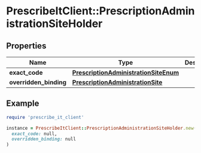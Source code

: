 # PrescribeItClient::PrescriptionAdministrationSiteHolder

## Properties

| Name | Type | Description | Notes |
| ---- | ---- | ----------- | ----- |
| **exact_code** | [**PrescriptionAdministrationSiteEnum**](PrescriptionAdministrationSiteEnum.md) |  | [optional] |
| **overridden_binding** | [**PrescriptionAdministrationSite**](PrescriptionAdministrationSite.md) |  | [optional] |

## Example

```ruby
require 'prescribe_it_client'

instance = PrescribeItClient::PrescriptionAdministrationSiteHolder.new(
  exact_code: null,
  overridden_binding: null
)
```

